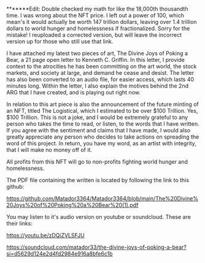 *******Edit: Double checked my math for like the 18,000th thousandth time. I was wrong about the NFT price. I left out a power of 100, which mean's it would actually be worth 147 trillion dollars, leaving over 1.4 trillion dollars to world hunger and homelessness if fractionalized. Sorry for the mistake! I reuploaded a corrected version, but will leave the incorrect version up for those who still use that link.


I have attached my latest two pieces of art, The Divine Joys of Poking a Bear, a 21 page open letter to Kenneth C. Griffin. In this letter, I provide context to the atrocities he has been committing on the art world, the stock markets, and society at large, and demand he cease and desist. The letter has also been converted to an audio file, for easier access, which lasts 40 minutes long. Within the letter, I also explain the motives behind the 2nd ARG that I have created, and is playing out right now. 

In relation to this art piece is also the announcement of the future minting of an NFT, titled The Logistical, which I estimated to be over $100 Trillion. Yes, $100 Trillion.  This is not a joke, and I would be extremely grateful to any person who takes the time to read, or listen, to the words that I have written. If you agree with the sentiment and claims that I have made, I would also greatly appreciate any person who decides to take actions on spreading the word of this project. In return, you have my word, as an artist with integrity, that I will make no money off of it. 

All profits from this NFT will go to non-profits fighting world hunger and homelessness.

The PDF file containing the written is located by following the link to this github: 

https://github.com/Matador3364/Matador3364/blob/main/The%20Divine%20Joys%20of%20Poking%20a%20Bear%20(1).pdf

You may listen to it's audio version on youtube or soundcloud. These are their links:

https://youtu.be/zDQiZVLSFJU

https://soundcloud.com/matador33/the-divine-joys-of-poking-a-bear?si=d5629d124e2d4fd2984e916a8bfe6c1b
